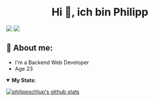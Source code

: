 <h1 align="center">Hi 👋, ich bin Philipp</h1>

![](https://komarev.com/ghpvc/?username=philippschlup&color=red&style=plastic)
![](https://hit.yhype.me/github/profile?user_id=70861625)

## 💬 About me:

- I'm a Backend Web Developer
- Age 23
  <br>
<!---
## 📕 My Current Projects:

- <a href="https://itschlup.ch/">IT Solution Schlup<a>
- <a href="https://linkly.ch/">Linkly</a>
- <a href="https://safestats.ch/">Safestats</a>
- <a href="https://swiss-monitor.ch/de/">Swiss-Monitor</a>
- <a href="https://intranet-horizon.ch/">Intranet-Horizon</a>
-->
<details open>
  <summary><b>My Stats:</b></summary>

[![philippschlup's github stats](https://github-readme-stats.vercel.app/api?username=philippschlup&theme=dark&show_icons=true)](https://github.com/philippschlup)
<!--
[![Top Langs](https://github-readme-stats.vercel.app/api/top-langs/?username=philippschlup&layout=compact&theme=dark&show_icons=true)](https://github.com/philippschlup)
-->
</details>
<!--
<details open>
  <summary>💡<b> Public Projects:</b> </summary>
<!--
  <a href="https://github.com/PNIT Solution Schlup/Coming-Soon-Template">
    <img align="center" src="https://github-readme-stats.vercel.app/api/pin/?username=PNIT Solution Schlup&repo=Coming-Soon-Template&theme=dark&show_icons=true" />
  </a>
<!--
  <a href="https://github.com/PNIT Solution Schlup/Shoutcast-Proxy">
    <img align="center" src="https://github-readme-stats.vercel.app/api/pin/?username=PNIT Solution Schlup&repo=Shoutcast-Proxy&theme=dark&show_icons=true" />
  </a>
  <br><br>
<!--
  <a href="https://github.com/philippschlup/MOTD">
    <img align="center" src="https://github-readme-stats.vercel.app/api/pin/?username=philippschlup&repo=Customize-MOTD&theme=dark&show_icons=true" />
  </a>
<!--
  <a href="https://github.com/philippschlup/Database-Backup-Script">
    <img align="center" src="https://github-readme-stats.vercel.app/api/pin/?username=philippschlup&repo=Database-Backup-Script&theme=dark&show_icons=true" />
  </a>
  <br><br>
<!--
  <a href="https://github.com/philippschlup/htaccess-test">
    <img align="center" src="https://github-readme-stats.vercel.app/api/pin/?username=philippschlup&repo=htaccess-test&theme=dark&show_icons=true" />
  </a>
<!--
  <a href="https://github.com/PNIT Solution Schlup/Webradio-Streaming-Alexa-Skill">
    <img align="center" src="https://github-readme-stats.vercel.app/api/pin/?username=PNIT Solution Schlup&repo=Webradio-Streaming-Alexa-Skill&theme=dark&show_icons=true" />
  </a>
<!--
</details>
-->
<!--
<details open>
  <summary>🛠️<b> Languages and Tools:</b> </summary>
  <a href="https://www.w3schools.com/html/" target="_blank">
  <img align="left" alt="HTML5" width="36px" src="https://cdn.itschlup.ch/img/logos/HTML5.png" /></a>
<!--
  <a href="https://www.w3schools.com/css/" target="_blank">
  <img align="left" alt="CSS3" width="36px" src="https://cdn.itschlup.ch/img/logos/CSS3.png" /></a>
  <a href="https://www.w3schools.com/js/" target="_blank">
  <img align="left" alt="JS" width="36px" src="https://cdn.itschlup.ch/img/logos/JS.png" /></a>
<!--
  <a href="https://www.w3schools.com/php/" target="_blank">
  <img align="left" alt="PHP" width="36px" src="https://cdn.itschlup.ch/img/logos/PHP.png" /></a>
<!--
  <a href="https://getbootstrap.com" target="_blank">
  <img align="left" alt="GetBootstrap" width="36px" src="https://cdn.itschlup.ch/img/logos/getbootstrap.png" /></a>
<!--
  <a href="https://fontawesome.com" target="_blank">
  <img align="left" alt="Fontawesome" width="36px" src="https://cdn.itschlup.ch/img/logos/fontawesome.png" /></a>
<!--
  <a href="https://docs.microsoft.com/de-de/dotnet/csharp/tour-of-csharp/" target="_blank">
  <img align="left" alt="C#" width="36px" src="https://cdn.itschlup.ch/img/logos/CSHARP.png"></a>
<!--
  <a href="https://git-scm.com/" target="_blank">
  <img align="left" alt="git" width="36px"  src="https://cdn.itschlup.ch/img/logos/git.png" /></a>
<!--
  <a href="https://github.com/philippschlup/" target="_blank">
  <img align="left" alt="GitHub" width="36px" src="https://cdn.itschlup.ch/img/logos/github.png" /></a>
<!--
</details>
<br /><br /><br />
<!--
<details open>
  <summary>💾<b> Softwares:</b> </summary>
  <a href="https://code.visualstudio.com/" target="_blank">
  <img align="left" alt="Visual Studio Code" width="36px" src="https://cdn.itschlup.ch/img/logos/vscode.png"/></a>
<!--
  <a href="https://visualstudio.microsoft.com/de/" target="_blank">
  <img align="left" alt="visualstudio" width="36px"src="https://cdn.itschlup.ch/img/logos/vs.png"/></a>
<!--
  <a href="https://discord.com/" target="_blank">
  <img align="left" alt="Discord" width="36px" src="https://cdn.itschlup.ch/img/logos/discord.png"/></a>
<!--
  <a href="https://www.thunderbird.net" target="_blank">
  <img align="left" alt="thunderbird" width="36px" src="https://cdn.itschlup.ch/img/logos/thunderbird.png"/></a>
<!--
  <a href="https://www.mozilla.org/" target="_blank">
  <img align="left" alt="firefox" width="36px" src="https://cdn.itschlup.ch/img/logos/firefox.png"/></a>
<!--
  <a href="https://www.google.com/intl/de_de/chrome/" target="_blank">
  <img align="left" alt="chrome" width="36px" src="https://cdn.itschlup.ch/img/logos/chrome.png"/></a>
<!--
  <a href="https://www.teamspeak.com/" target="_blank"> 
  <img align="left" alt="TeamSpeak" width="36px" src="https://cdn.itschlup.ch/img/logos/teamspeak.png"/></a>
<!--
  <a href="https://www.spotify.com/" target="_blank">
  <img align="left" alt="Spotify" width="36px" src="https://cdn.itschlup.ch/img/logos/spotify.png"/></a>
<!--
  <a href="https://pi-hole.net/" target="_blank">
  <img align="left" alt="PI-Hole" width="36px" src="https://upload.wikimedia.org/wikipedia/commons/0/00/Pi-hole_Logo.png"/></a>
<!--
  <a href="https://www.proxmox.com/de/" target="_blank">
  <img align="left" alt="Proxmox" width="46px" src="https://www.proxmox.com/images/proxmox/Proxmox-logo-stacked-840px.png"/></a>
<!--
</details>-->
<br /><br /><br />
<!--
<h3 align="center">
  ⬇⬇ Check my Team below ⬇⬇
</h3>

## IT Solution Schlup Team

<table>
  <tr>
    <td align="center">
      <a href="https://github.com/philippschlup"><img src="https://avatars.githubusercontent.com/u/70861625?s=96&v=4" width="100px;" alt="philippschlup" /></a><br />
      <sub><b><a href="https://github.com/philippschlup">Philipp</b></a></sub><br />Manager<br /><a href="https://itschlup.ch/">IT Solution Schlup</a>
    </td><!--
    <br>
    <td align="center">
      <a href="https://github.com/dev-mb"><img src="https://avatars3.githubusercontent.com/u/50833616?v=4" width="100px;" alt="Dev-MB" /><br />
        <sub><b><a href="https://github.com/dev-mb">Florin</b></a></sub><br />Deputy manager<br /><a  href="https://dev-mb.dev/">Dev-MB</a>
    </td>--><!--
  </tr>
</table>
<br>

> Webseite: [itschlup.ch](https://itschlup.ch) \
> Support [Discord-Server](https://discord.gg/xFCUUgh) \-->
> Made with :heart: <br>
> V 0.0.1 <br>
